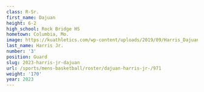 ```yaml
---
class: R-Sr.
first_name: Dajuan
height: 6-2
high_school: Rock Bridge HS
hometown: Columbia, Mo.
image: https://kuathletics.com/wp-content/uploads/2019/09/Harris_Dajuan_2023-600x400.jpg
last_name: Harris Jr.
number: '3'
position: Guard
slug: 2023-harris-jr-dajuan
url: /sports/mens-basketball/roster/dajuan-harris-jr-/971
weight: '170'
year: 2023
---
```

